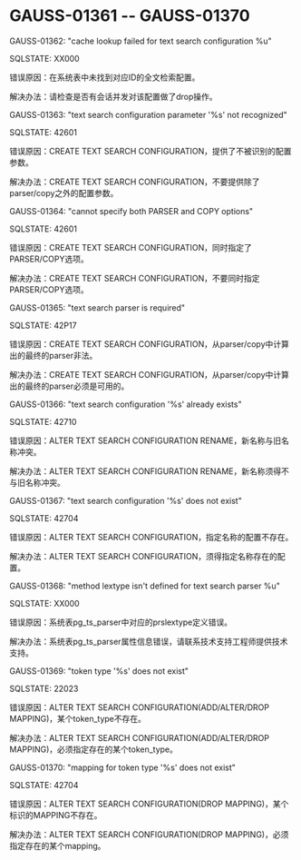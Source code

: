 # GAUSS-01361 -- GAUSS-01370<a name="ZH-CN_TOPIC_0302072983"></a>

GAUSS-01362: "cache lookup failed for text search configuration %u"

SQLSTATE: XX000

错误原因：在系统表中未找到对应ID的全文检索配置。

解决办法：请检查是否有会话并发对该配置做了drop操作。

GAUSS-01363: "text search configuration parameter '%s' not recognized"

SQLSTATE: 42601

错误原因：CREATE TEXT SEARCH CONFIGURATION，提供了不被识别的配置参数。

解决办法：CREATE TEXT SEARCH CONFIGURATION，不要提供除了parser/copy之外的配置参数。

GAUSS-01364: "cannot specify both PARSER and COPY options"

SQLSTATE: 42601

错误原因：CREATE TEXT SEARCH CONFIGURATION，同时指定了PARSER/COPY选项。

解决办法：CREATE TEXT SEARCH CONFIGURATION，不要同时指定PARSER/COPY选项。

GAUSS-01365: "text search parser is required"

SQLSTATE: 42P17

错误原因：CREATE TEXT SEARCH CONFIGURATION，从parser/copy中计算出的最终的parser非法。

解决办法：CREATE TEXT SEARCH CONFIGURATION，从parser/copy中计算出的最终的parser必须是可用的。

GAUSS-01366: "text search configuration '%s' already exists"

SQLSTATE: 42710

错误原因：ALTER TEXT SEARCH CONFIGURATION RENAME，新名称与旧名称冲突。

解决办法：ALTER TEXT SEARCH CONFIGURATION RENAME，新名称须得不与旧名称冲突。

GAUSS-01367: "text search configuration '%s' does not exist"

SQLSTATE: 42704

错误原因：ALTER TEXT SEARCH CONFIGURATION，指定名称的配置不存在。

解决办法：ALTER TEXT SEARCH CONFIGURATION，须得指定名称存在的配置。

GAUSS-01368: "method lextype isn't defined for text search parser %u"

SQLSTATE: XX000

错误原因：系统表pg\_ts\_parser中对应的prslextype定义错误。

解决办法：系统表pg\_ts\_parser属性信息错误，请联系技术支持工程师提供技术支持。

GAUSS-01369: "token type '%s' does not exist"

SQLSTATE: 22023

错误原因：ALTER TEXT SEARCH CONFIGURATION\(ADD/ALTER/DROP MAPPING\)，某个token\_type不存在。

解决办法：ALTER TEXT SEARCH CONFIGURATION\(ADD/ALTER/DROP MAPPING\)，必须指定存在的某个token\_type。

GAUSS-01370: "mapping for token type '%s' does not exist"

SQLSTATE: 42704

错误原因：ALTER TEXT SEARCH CONFIGURATION\(DROP MAPPING\)，某个标识的MAPPING不存在。

解决办法：ALTER TEXT SEARCH CONFIGURATION\(DROP MAPPING\)，必须指定存在的某个mapping。

